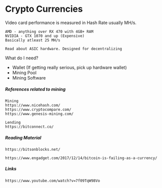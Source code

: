 # Crypto Currencies

Video card performance is measured in Hash Rate usually MH/s.

```
AMD - anything over RX 470 with 4GB+ RAM
NVIDIA - GTX 1070 and up (Expensive)
Basically atleast 25 MH/s

Read about ASIC hardware. Designed for decentralizing
```

What do I need?

* Wallet \(If getting really serious, pick up hardware wallet\)
* Mining Pool
* Mining Software

##### References related to mining

```
Mining
https://www.nicehash.com/
https://www.cryptocompare.com/
https://www.genesis-mining.com/

Lending
https://bitconnect.co/
```

##### Reading Material

```
https://bitsonblocks.net/

https://www.engadget.com/2017/12/14/bitcoin-is-failing-as-a-currency/
```

##### Links

```
https://www.youtube.com/watch?v=7f09TqW98Vo
```



